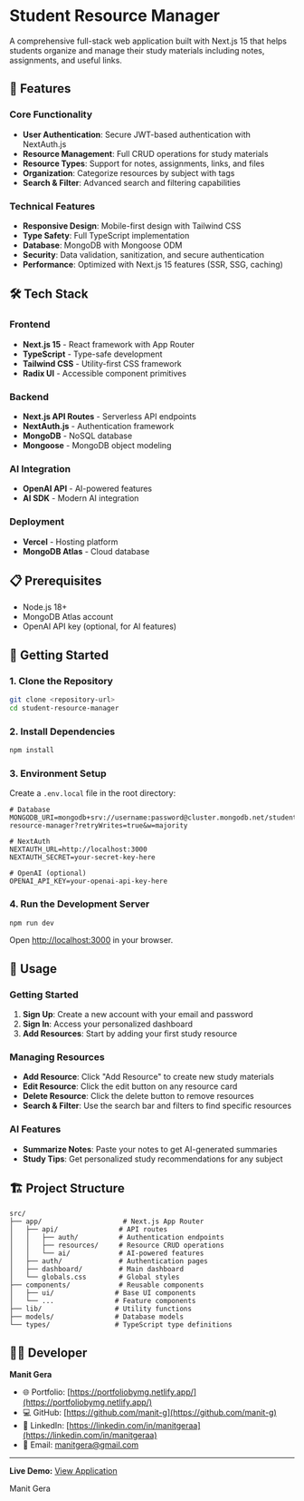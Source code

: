 # Student Resource Manager

A comprehensive full-stack web application built with Next.js 15 that helps students organize and manage their study materials including notes, assignments, and useful links.

## 🚀 Features

### Core Functionality
- **User Authentication**: Secure JWT-based authentication with NextAuth.js
- **Resource Management**: Full CRUD operations for study materials
- **Resource Types**: Support for notes, assignments, links, and files
- **Organization**: Categorize resources by subject with tags
- **Search & Filter**: Advanced search and filtering capabilities


### Technical Features
- **Responsive Design**: Mobile-first design with Tailwind CSS
- **Type Safety**: Full TypeScript implementation
- **Database**: MongoDB with Mongoose ODM
- **Security**: Data validation, sanitization, and secure authentication
- **Performance**: Optimized with Next.js 15 features (SSR, SSG, caching)

## 🛠️ Tech Stack

### Frontend
- **Next.js 15** - React framework with App Router
- **TypeScript** - Type-safe development
- **Tailwind CSS** - Utility-first CSS framework
- **Radix UI** - Accessible component primitives

### Backend
- **Next.js API Routes** - Serverless API endpoints
- **NextAuth.js** - Authentication framework
- **MongoDB** - NoSQL database
- **Mongoose** - MongoDB object modeling

### AI Integration
- **OpenAI API** - AI-powered features
- **AI SDK** - Modern AI integration

### Deployment
- **Vercel** - Hosting platform
- **MongoDB Atlas** - Cloud database

## 📋 Prerequisites

- Node.js 18+ 
- MongoDB Atlas account
- OpenAI API key (optional, for AI features)

## 🚀 Getting Started

### 1. Clone the Repository
```bash
git clone <repository-url>
cd student-resource-manager
```

### 2. Install Dependencies
```bash
npm install
```

### 3. Environment Setup
Create a `.env.local` file in the root directory:

```env
# Database
MONGODB_URI=mongodb+srv://username:password@cluster.mongodb.net/student-resource-manager?retryWrites=true&w=majority

# NextAuth
NEXTAUTH_URL=http://localhost:3000
NEXTAUTH_SECRET=your-secret-key-here

# OpenAI (optional)
OPENAI_API_KEY=your-openai-api-key-here
```

### 4. Run the Development Server
```bash
npm run dev
```

Open [http://localhost:3000](http://localhost:3000) in your browser.

## 📱 Usage

### Getting Started
1. **Sign Up**: Create a new account with your email and password
2. **Sign In**: Access your personalized dashboard
3. **Add Resources**: Start by adding your first study resource

### Managing Resources
- **Add Resource**: Click "Add Resource" to create new study materials
- **Edit Resource**: Click the edit button on any resource card
- **Delete Resource**: Click the delete button to remove resources
- **Search & Filter**: Use the search bar and filters to find specific resources

### AI Features
- **Summarize Notes**: Paste your notes to get AI-generated summaries
- **Study Tips**: Get personalized study recommendations for any subject

## 🏗️ Project Structure

```
src/
├── app/                    # Next.js App Router
│   ├── api/               # API routes
│   │   ├── auth/          # Authentication endpoints
│   │   ├── resources/     # Resource CRUD operations
│   │   └── ai/            # AI-powered features
│   ├── auth/              # Authentication pages
│   ├── dashboard/         # Main dashboard
│   └── globals.css        # Global styles
├── components/            # Reusable components
│   ├── ui/               # Base UI components
│   └── ...               # Feature components
├── lib/                  # Utility functions
├── models/               # Database models
└── types/                # TypeScript type definitions
```



## 👨‍💻 Developer

**Manit Gera**
- 🌐 Portfolio: [https://portfoliobymg.netlify.app/](https://portfoliobymg.netlify.app/)
- 💻 GitHub: [https://github.com/manit-g](https://github.com/manit-g)
- 💼 LinkedIn: [https://linkedin.com/in/manitgeraa](https://linkedin.com/in/manitgeraa)
- 📧 Email: manitgera@gmail.com

---

**Live Demo:** [View Application](https://studentresourcemanagerbymg.vercel.app)



Manit Gera